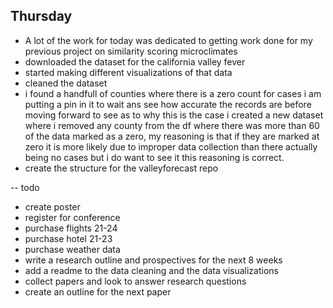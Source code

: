 ## Thursday
- A lot of the work for today was dedicated to getting work done for my previous project on similarity scoring microclimates
- downloaded the dataset for the california valley fever 
- started making different visualizations of that data 
- cleaned the dataset 
- i found a handfull of counties where there is a zero count for cases i am putting a pin in it to wait ans see how accurate the records are before moving forward to see as to why this is the case i created a new dataset where i removed any county from the df where there was more than 60 of the data marked as a zero, my reasoning is that if they are marked at zero it is more likely due to improper data collection than there actually being no cases but i do want to see it this reasoning is correct. 
- create the structure for the valleyforecast repo

-- todo
- create poster 
- register for conference
- purchase flights 21-24
- purchase hotel 21-23
- purchase weather data
- write a research outline and prospectives for the next 8 weeks 
- add a readme to the data cleaning and the data visualizations
- collect papers and look to answer research questions
- create an outline for the next paper

